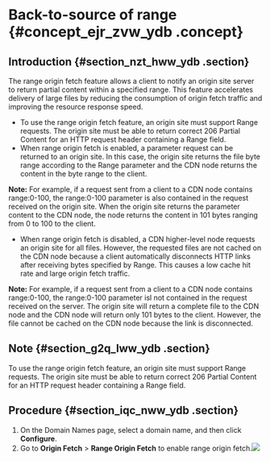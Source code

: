 # Back-to-source of range {#concept_ejr_zvw_ydb .concept}

## Introduction {#section_nzt_hww_ydb .section}

The range origin fetch feature allows a client to notify an origin site server to return partial content within a specified range. This feature accelerates delivery of large files by reducing the consumption of origin fetch traffic and improving the resource response speed.

-   To use the range origin fetch feature, an origin site must support Range requests. The origin site must be able to return correct 206 Partial Content for an HTTP request header containing a Range field.
-   When range origin fetch is enabled, a parameter request can be returned to an origin site. In this case, the origin site returns the file byte range according to the Range parameter and the CDN node returns the content in the byte range to the client.

**Note:** For example, if a request sent from a client to a CDN node contains range:0-100, the range:0-100 parameter is also contained in the request received on the origin site. When the origin site returns the parameter content to the CDN node, the node returns the content in 101 bytes ranging from 0 to 100 to the client.

-   When range origin fetch is disabled, a CDN higher-level node requests an origin site for all files. However, the requested files are not cached on the CDN node because a client automatically disconnects HTTP links after receiving bytes specified by Range. This causes a low cache hit rate and large origin fetch traffic.

**Note:** For example, if a request sent from a client to a CDN node contains range:0-100, the range:0-100 parameter isl not contained in the request received on the server. The origin site will return a complete file to the CDN node and the CDN node will return only 101 bytes to the client. However, the file cannot be cached on the CDN node because the link is disconnected.


## Note {#section_g2q_lww_ydb .section}

To use the range origin fetch feature, an origin site must support Range requests. The origin site must be able to return correct 206 Partial Content for an HTTP request header containing a Range field.

## Procedure {#section_iqc_nww_ydb .section}

1.  On the Domain Names page, select a domain name, and then click **Configure**.
2.  Go to **Origin Fetch** \> **Range Origin Fetch** to enable range origin fetch.![](http://static-aliyun-doc.oss-cn-hangzhou.aliyuncs.com/assets/img/13459/15456318084409_en-US.png)

